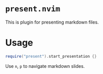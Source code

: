 # `present.nvim`

This is plugin for presenting markdown files.

# Usage

```lua
require("present").start_presentation {}
```

Use `n`, `p` to navigate markdown slides.

